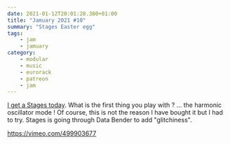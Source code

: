```yaml
---
date: 2021-01-12T20:01:28.380+01:00
title: "Jamuary 2021 #10"
summary: "Stages Easter egg"
tags:
    - jam
    - jamuary
category:
    - modular
    - music
    - eurorack
    - patreon
    - jam
---
```

[I get a Stages today](https://alienlebarge.ch/photos/2021/01/8nk4v/). What is the first thing you play with ? ... the harmonic oscillator mode !
Of course, this is not the reason I have bought it but I had to try.
Stages is going through Data Bender to add "glitchiness".

https://vimeo.com/499903677